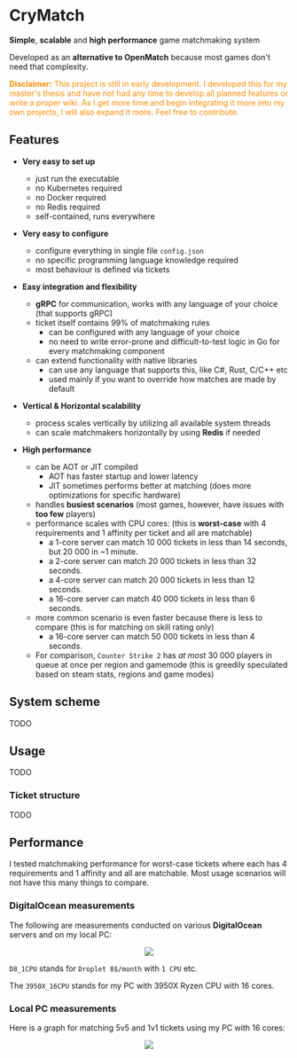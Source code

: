 # CryMatch
**Simple**, **scalable** and **high performance** game matchmaking system

Developed as an **alternative to OpenMatch** because most games don't need that complexity.

<div style="color:#fc8c03">
<b>Disclaimer:</b> This project is still in early development. I developed this for my master's thesis and have not had any time to develop all planned features or write a proper wiki. As I get more time and begin integrating it more into my own projects, I will also expand it more. Feel free to contribute.
</div>

## Features
- **Very easy to set up**
    - just run the executable
    - no Kubernetes required
    - no Docker required
    - no Redis required
    - self-contained, runs everywhere

- **Very easy to configure**
    - configure everything in single file `config.json`
    - no specific programming language knowledge required
    - most behaviour is defined via tickets

- **Easy integration and flexibility**
    - **gRPC** for communication, works with any language of your choice (that supports gRPC)
    - ticket itself contains 99% of matchmaking rules
        - can be configured with any language of your choice
        - no need to write error-prone and difficult-to-test logic in Go for every matchmaking component 
    - can extend functionality with native libraries
        - can use any language that supports this, like C#, Rust, C/C++ etc
        - used mainly if you want to override how matches are made by default

- **Vertical & Horizontal scalability**
    - process scales vertically by utilizing all available system threads
    - can scale matchmakers horizontally by using **Redis** if needed

- **High performance**
    - can be AOT or JIT compiled
        - AOT has faster startup and lower latency
        - JIT sometimes performs better at matching (does more optimizations for specific hardware)
    - handles **busiest scenarios** (most games, however, have issues with **too few** players)
    - performance scales with CPU cores: (this is **worst-case** with 4 requirements and 1 affinity per ticket and all are matchable)
        - a 1-core server can match 10 000 tickets in less than 14 seconds, but 20 000 in ~1 minute.
        - a 2-core server can match 20 000 tickets in less than 32 seconds.
        - a 4-core server can match 20 000 tickets in less than 12 seconds.
        - a 16-core server can match 40 000 tickets in less than 6 seconds.
    - more common scenario is even faster because there is less to compare (this is for matching on skill rating only)
        - a 16-core server can match 50 000 tickets in less than 4 seconds.
    - For comparison, `Counter Strike 2` has *at most* 30 000 players in queue at once per region and gamemode (this is greedily speculated based on steam stats, regions and game modes)
           

## System scheme
TODO

## Usage
TODO

### Ticket structure
TODO

## Performance
I tested matchmaking performance for worst-case tickets where each has 4 requirements and 1 affinity and all are matchable. Most usage scenarios will not have this many things to compare.

### DigitalOcean measurements
The following are measurements conducted on various **DigitalOcean** servers and on my local PC:

<div style="text-align:center">
    <img src="https://cryshana.me/f/mUAShc3R64WX.png" style="max-width: 100%;max-width:700px;display:inline-block;"></img>
</div>

`D8_1CPU` stands for `Droplet 8$/month` with `1 CPU` etc.

The `3950X_16CPU` stands for my PC with 3950X Ryzen CPU with 16 cores.

### Local PC measurements
Here is a graph for matching 5v5 and 1v1 tickets using my PC with 16 cores:

<div style="text-align:center">
    <img src="https://cryshana.me/f/bRVKRYyIBsC5.png" style="max-width: 100%;max-width:700px;display:inline-block;"></img>
</div>
